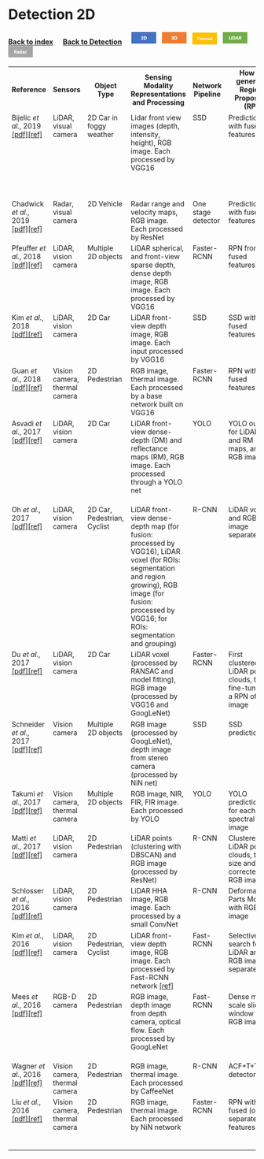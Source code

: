 # Detection 2D
<a id="bck" href="/index.html#introtab"><b>Back to index</b></a> &nbsp; &nbsp;
<a href="/detection.html#bck"><b>Back to Detection</b></a> &nbsp; &nbsp;
<a href="/detection/detection_2d.html#bck"><img src="/img/2D.png" alt="2D" width="50"/></a> &nbsp; 
<a href="/detection/detection_3d.html#bck"><img src="/img/3D.png" alt="3D" width="50"/></a> &nbsp; 
<a href="/detection/detection_thermal.html#bck"><img src="/img/Thermal.png" alt="Thermal" width="50"/></a> &nbsp;
<a href="/detection/detection_lidar.html#bck"><img src="/img/LiDAR.png" alt="LiDAR" width="50"/></a> &nbsp;
<a href="/detection/detection_radar.html#bck"><img src="/img/Radar.png" alt="Radar" width="50"/></a>

<table id="commontab">
<tr><th> Reference </th><th> Sensors </th><th> Object Type </th><th> Sensing Modality Representations and Processing </th><th> Network Pipeline </th><th> How to generate Region Proposals (RP) </th><th> When to fuse </th><th> Fusion Operation and Method </th><th> Fusion Level </th><th> Dataset(s) used </th></tr>

<tr><td valign="top"> Bijelic <i>et al.</i>, 2019 
    <a href="https://arxiv.org/pdf/1902.08913">[pdf]</a><a href="./ref/bijelic2019seeing.bib">[ref]</a>
    </td><td valign="top"> LiDAR, visual camera </td><td valign="top"> 2D Car in foggy weather </td><td valign="top"> Lidar front view images (depth, intensity, height), RGB image. Each processed by VGG16 </td><td valign="top"> SSD </td><td valign="top"> Predictions with fused features </td><td valign="top"> Before RP </td><td valign="top"> Feature concatenation </td><td valign="top"> From early to middle layers </td><td valign="top"> Self-recorded datasets focused on foggy weather, simulated foggy images from KITTI </td></tr>

<tr><td valign="top"> Chadwick <i>et al.</i>, 2019 
    <a href="https://arxiv.org/pdf/1901.10951">[pdf]</a><a href="./ref/chadwick2019distant.bib">[ref]</a>
    </td><td valign="top"> Radar, visual camera </td><td valign="top"> 2D Vehicle </td><td valign="top"> Radar range and velocity maps, RGB image. Each processed by ResNet </td><td valign="top"> One stage detector </td><td valign="top"> Predictions with fused features </td><td valign="top"> Before RP </td><td valign="top"> Addition, feature concatenation </td><td valign="top"> Middle </td><td valign="top"> Self-recorded </td></tr>

<tr><td valign="top"> Pfeuffer <i>et al.</i>, 2018 
    <a href="https://arxiv.org/pdf/1807.02323">[pdf]</a><a href="/ref/pfeuffer2018optimal.bib">[ref]</a>
    </td><td valign="top"> LiDAR, vision camera </td><td valign="top"> Multiple 2D objects </td><td valign="top"> LiDAR spherical, and front-view sparse depth, dense depth image, RGB image. Each processed by VGG16 </td><td valign="top"> Faster-RCNN </td><td valign="top"> RPN from fused features </td><td valign="top"> Before RP </td><td valign="top"> Feature concatenation </td><td valign="top"> Early, Middle, Late </td><td valign="top"> KITTI </td></tr>

<tr><td valign="top"> Kim <i>et al.</i>, 2018 
    <a href="https://www.ri.cmu.edu/wp-content/uploads/2017/11/Season-Invariant_Semantic_Segmentation_with_A_Deep_Multimodal_Network.pdf">[pdf]</a><a href="/ref/kim2018season.bib">[ref]</a>
    </td><td valign="top"> LiDAR, vision camera </td><td valign="top"> 2D Car </td><td valign="top"> LiDAR front-view depth image, RGB image. Each input processed by VGG16 </td><td valign="top"> SSD </td><td valign="top"> SSD with fused features </td><td valign="top"> Before RP </td><td valign="top"> Feature concatenation, Mixture of Experts </td><td valign="top"> Middle </td><td valign="top"> KITTI </td></tr>

<tr><td valign="top"> Guan <i>et al.</i>, 2018 
    <a href="https://arxiv.org/abs/1802.09972">[pdf]</a><a href="/ref/guan2018fusion.bib">[ref]</a>
    </td><td valign="top"> Vision camera, thermal camera </td><td valign="top"> 2D Pedestrian </td><td valign="top"> RGB image, thermal image. Each processed by a base network built on VGG16 </td><td valign="top"> Faster-RCNN </td><td valign="top"> RPN with fused features </td><td valign="top"> Before and after RP </td><td valign="top"> Feature concatenation, Mixture of Experts </td><td valign="top"> Early,  Middle, Late </td><td valign="top"> KAIST Pedestrian Dataset </td></tr>

<tr><td valign="top"> Asvadi <i>et al.</i>, 2017 
    <a href="https://ieeexplore.ieee.org/abstract/document/8317880/">[pdf]</a><a href="/ref/asvadi2017depthcn.bib">[ref]</a>
    </td><td valign="top"> LiDAR, vision camera </td><td valign="top"> 2D Car </td><td valign="top"> LiDAR front-view dense-depth (DM) and reflectance maps (RM), RGB image. Each processed through a YOLO net </td><td valign="top"> YOLO </td><td valign="top"> YOLO outputs for LiDAR DM and RM maps, and RGB image </td><td valign="top"> After RP </td><td valign="top"> Ensemble: feed engineered features from ensembled bounding boxes to a network to predict scores for NMS </td><td valign="top"> Late </td><td valign="top"> KITTI </td></tr>

<tr><td valign="top"> Oh <i>et al.</i>, 2017 
    <a href="https://www.mdpi.com/1424-8220/17/1/207">[pdf]</a><a href="/ref/oh2017object.bib">[ref]</a>
    </td><td valign="top"> LiDAR, vision camera </td><td valign="top"> 2D Car, Pedestrian, Cyclist </td><td valign="top"> LiDAR front-view dense-depth map (for fusion: processed by VGG16), LiDAR voxel (for ROIs: segmentation and region growing), RGB image (for fusion: processed by VGG16; for ROIs: segmentation and grouping) </td><td valign="top"> R-CNN </td><td valign="top"> LiDAR voxel and RGB image separately </td><td valign="top"> After RP </td><td valign="top"> Association matrix using basic belief assignment </td><td valign="top"> Late  </td><td valign="top"> KITTI </td></tr>
    
<tr><td valign="top"> Du <i>et al.</i>, 2017 
    <a href="https://ieeexplore.ieee.org/abstract/document/8202234/">[pdf]</a><a href="/ref/du2017car.bib">[ref]</a>
    </td><td valign="top"> LiDAR, vision camera </td><td valign="top"> 2D Car </td><td valign="top"> LiDAR voxel (processed by RANSAC and model fitting), RGB image (processed by VGG16 and GoogLeNet) </td><td valign="top"> Faster-RCNN </td><td valign="top"> First clustered by LiDAR point clouds, then fine-tuned by a RPN of RGB image </td><td valign="top"> Before RP </td><td valign="top"> Ensemble: feed LiDAR RP to RGB image-based CNN for final prediction  </td><td valign="top"> Late </td><td valign="top"> KITTI </td></tr>
    
<tr><td valign="top"> Schneider <i>et al.</i>, 2017 
    <a href="https://link.springer.com/chapter/10.1007/978-3-319-59126-1_9">[pdf]</a><a href="/ref/schneider2017multimodal.bib">[ref]</a>
    </td><td valign="top"> Vision camera </td><td valign="top"> Multiple 2D objects </td><td valign="top"> RGB image (processed by GoogLeNet), depth image from stereo camera (processed by NiN net) </td><td valign="top"> SSD </td><td valign="top"> SSD predictions. </td><td valign="top"> Before RP </td><td valign="top"> Feature concatenation </td><td valign="top"> Early, Middle, Late </td><td valign="top"> Cityscape </td></tr>

<tr><td valign="top"> Takumi <i>et al.</i>, 2017 
    <a href="https://dl.acm.org/citation.cfm?id=3126727">[pdf]</a><a href="/ref/takumi2017multispectral.bib">[ref]</a>
    </td><td valign="top"> Vision camera, thermal camera </td><td valign="top"> Multiple 2D objects </td><td valign="top"> RGB image, NIR, FIR, FIR image. Each processed by YOLO </td><td valign="top"> YOLO </td><td valign="top"> YOLO predictions for each spectral image </td><td valign="top"> After RP </td><td valign="top"> Ensemble: ensemble final predictions for each YOLO detector </td><td valign="top"> Late </td><td valign="top"> self-recorded data</td></tr>

<tr><td valign="top"> Matti <i>et al.</i>, 2017 
    <a href="https://arxiv.org/abs/1710.06160">[pdf]</a><a href="/ref/matti2017combining.bib">[ref]</a>
    </td><td valign="top"> LiDAR, vision camera </td><td valign="top"> 2D Pedestrian </td><td valign="top"> LiDAR points (clustering with DBSCAN) and RGB image (processed by ResNet) </td><td valign="top"> R-CNN </td><td valign="top"> Clustered by LiDAR point clouds, then size and ratio corrected on RGB image.  </td><td valign="top"> Before and at RP </td><td valign="top"> Ensemble: feed LiDAR RP to RGB image-based CNN for final prediction </td><td valign="top"> Late </td><td valign="top"> KITTI </td></tr>

<tr><td valign="top"> Schlosser <i>et al.</i>, 2016 
    <a href="https://ieeexplore.ieee.org/abstract/document/7487370">[pdf]</a><a href="/ref/schlosser2016fusing.bib">[ref]</a>
    </td><td valign="top"> LiDAR, vision camera </td><td valign="top"> 2D Pedestrian  </td><td valign="top"> LiDAR HHA image, RGB image. Each processed by a small ConvNet </td><td valign="top"> R-CNN </td><td valign="top"> Deformable Parts Model with RGB image </td><td valign="top"> After RP </td><td valign="top"> Feature concatenation </td><td valign="top"> Early, Middle, Late </td><td valign="top"> KITTI </td></tr>
    
<tr><td valign="top"> Kim <i>et al.</i>, 2016 
    <a href="https://ieeexplore.ieee.org/abstract/document/7795566/">[pdf]</a><a href="/ref/kim2016robust.bib">[ref]</a>
    </td><td valign="top"> LiDAR, vision camera </td><td valign="top"> 2D Pedestrian, Cyclist </td><td valign="top"> LiDAR front-view depth image, RGB image. Each processed by Fast-RCNN network <a href="/ref/girshick2015fast.bib">[ref]</a> </td><td valign="top"> Fast-RCNN </td><td valign="top"> Selective search for LiDAR and RGB image separately. </td><td valign="top"> At RP </td><td valign="top"> Ensemble: joint RP are fed to RGB image based CNN. </td><td valign="top"> Late </td><td valign="top"> KITTI </td></tr>

<tr><td valign="top"> Mees <i>et al.</i>, 2016 
    <a href="https://ieeexplore.ieee.org/abstract/document/7759048/">[pdf]</a><a href="/ref/mees2016choosing.bib">[ref]</a>
    </td><td valign="top"> RGB-D camera </td><td valign="top"> 2D Pedestrian </td><td valign="top"> RGB image, depth image from depth camera, optical flow. Each processed by GoogLeNet </td><td valign="top"> Fast-RCNN </td><td valign="top"> Dense multi-scale sliding window for RGB image </td><td valign="top"> After RP </td><td valign="top"> Mixture of Experts </td><td valign="top"> Late </td><td valign="top"> RGB-D People Unihall Dataset, InOutDoor RGB-D People Dataset. </td></tr> 

<tr><td valign="top"> Wagner <i>et al.</i>, 2016 
    <a href="https://www.elen.ucl.ac.be/Proceedings/esann/esannpdf/es2016-118.pdf">[pdf]</a><a href="/ref/wagner2016multispectral.bib">[ref]</a>
    </td><td valign="top"> Vision camera, thermal camera </td><td valign="top"> 2D Pedestrian </td><td valign="top"> RGB image, thermal image. Each processed by CaffeeNet </td><td valign="top"> R-CNN </td><td valign="top"> ACF+T+THOG detector </td><td valign="top"> After RP </td><td valign="top"> Feature concatenation </td><td valign="top"> Early, Late </td><td valign="top"> KAIST Pedestrian Dataset </td></tr>

<tr><td valign="top"> Liu <i>et al.</i>, 2016 
    <a href="https://dx.doi.org/10.5244/C.30.73">[pdf]</a><a href="/ref/liu2016bmvc.bib">[ref]</a>
    </td><td valign="top"> Vision camera, thermal camera </td><td valign="top"> 2D Pedestrian </td><td valign="top"> RGB image, thermal image. Each processed by NiN network </td><td valign="top"> Faster-RCNN </td><td valign="top"> RPN with fused (or separate) features </td><td valign="top"> Before and after RP </td><td valign="top"> Feature concatenation, average mean, Score fusion (Cascaded CNN) </td><td valign="top"> Early, Middle, Late </td><td valign="top"> KAIST Pedestrian Dataset </td></tr>
</table>